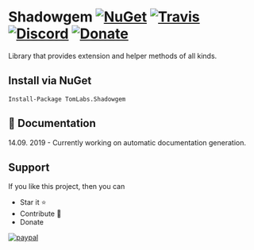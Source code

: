 # Shadowgem [![NuGet](https://img.shields.io/nuget/v/TomLabs.Shadowgem.svg)](https://www.nuget.org/packages/TomLabs.Shadowgem/) [![Travis](https://travis-ci.org/TomasBouda/Shadowgem.svg?branch=master)](https://travis-ci.org/TomasBouda/Shadowgem) [![Discord](https://img.shields.io/badge/chat-on%20discord-orange.svg)](https://discord.gg/jqWADRg) [![Donate](https://img.shields.io/badge/Donate-PayPal-green.svg)](https://www.paypal.com/cgi-bin/webscr?cmd=_s-xclick&hosted_button_id=GRARVRTVNEUHS)

Library that provides extension and helper methods of all kinds.

## Install via NuGet

```
Install-Package TomLabs.Shadowgem
```

## :scroll: Documentation

14.09. 2019 - Currently working on automatic documentation generation.

## Support
If you like this project, then you can 
* Star it :star:
* Contribute :wave:
* Donate

[![paypal](https://www.paypalobjects.com/en_US/i/btn/btn_donateCC_LG.gif)](https://www.paypal.com/cgi-bin/webscr?cmd=_s-xclick&hosted_button_id=GRARVRTVNEUHS)
